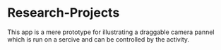 # Research-Projects
This app is a mere prototype for illustrating a draggable camera pannel which is run 
on a sercive and can be controlled by the activity.
